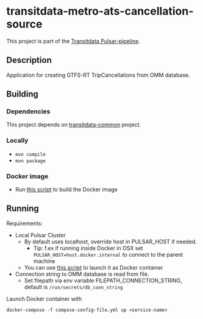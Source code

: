 # transitdata-metro-ats-cancellation-source

This project is part of the [Transitdata Pulsar-pipeline](https://github.com/HSLdevcom/transitdata).

## Description

Application for creating GTFS-RT TripCancellations from OMM database.

## Building

### Dependencies

This project depends on [transitdata-common](https://github.com/HSLdevcom/transitdata-common) project.

### Locally

- ```mvn compile```  
- ```mvn package```  

### Docker image

- Run [this script](build-image.sh) to build the Docker image


## Running

Requirements:
- Local Pulsar Cluster
  - By default uses localhost, override host in PULSAR_HOST if needed.
    - Tip: f.ex if running inside Docker in OSX set `PULSAR_HOST=host.docker.internal` to connect to the parent machine
  - You can use [this script](https://github.com/HSLdevcom/transitdata/blob/master/bin/pulsar/pulsar-up.sh) to launch it as Docker container
- Connection string to OMM database is read from file.
  - Set filepath via env variable FILEPATH_CONNECTION_STRING, default is `/run/secrets/db_conn_string`

Launch Docker container with

```docker-compose -f compose-config-file.yml up <service-name>```   
